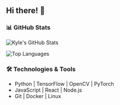 ## Hi there! 👋

### 📊 GitHub Stats

![Kyle's GitHub Stats](https://github-readme-stats.vercel.app/api?username=kyleconciso&show_icons=true&theme=radical)

![Top Languages](https://github-readme-stats.vercel.app/api/top-langs/?username=kyleconciso&layout=compact&theme=radical)

### 🛠️ Technologies & Tools
- Python | TensorFlow | OpenCV | PyTorch
- JavaScript | React | Node.js
- Git | Docker | Linux
